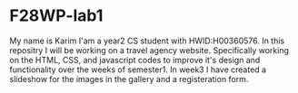 # F28WP-lab1
My name is Karim I'am a year2 CS student with HWID:H00360576. In this repositry I will be working on a travel agency website. Specifically working on the HTML, CSS, and javascript codes to improve it's design and functionality over the weeks of semester1. In week3 I have created a slideshow for the images in the gallery and a registeration form.

